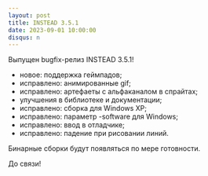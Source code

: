 ```yaml
---
layout: post
title: INSTEAD 3.5.1
date: 2023-09-01 10:00:00
disqus: n
---
```


Выпущен bugfix-релиз INSTEAD 3.5.1!

- новое: поддержка геймпадов;
- исправлено: анимированные gif;
- исправлено: артефаеты с альфаканалом в спрайтах;
- улучшения в библиотеке и документации;
- исправлено: сборка для Windows XP;
- исправлено: параметр -software для  Windows;
- исправлено: ввод в отладчике;
- исправлено: падение при рисовании линий.

Бинарные сборки будут появляться по мере готовности.

До связи!
